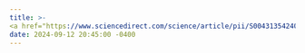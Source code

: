 ```yaml
---
title: >-
<a href="https://www.sciencedirect.com/science/article/pii/S004313542401340X?via%3Dihub" target="_blank">Paper</a> accepted in Water Research Journal: "_Disinfectant control in drinking water networks: Integrating advection-dispersion-reaction models and byproduct constraints_".
date: 2024-09-12 20:45:00 -0400
---
```

